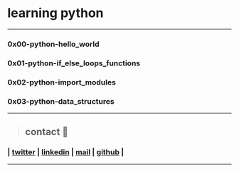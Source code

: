 # learning python
---
### 0x00-python-hello_world
### 0x01-python-if_else_loops_functions
### 0x02-python-import_modules
### 0x03-python-data_structures
---
> ## contact 💬

### | [twitter](https://twitter.com/RICARDO1470) | [linkedin](https://www.linkedin.com/in/ricardo-alfonso-camayo/) | [mail](1466@holbertonschool.com) | [github](https://github.com/ricardo1470/README/blob/master/README.md) |
---
